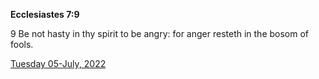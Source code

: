 **Ecclesiastes 7:9**

9 Be not hasty in thy spirit to be angry: for anger resteth in the bosom of fools.

[Tuesday 05-July, 2022](https://t.me/s/daily_scripture)
